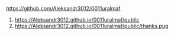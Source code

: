 https://github.com/Aleksandr3012/0011uralmaf

1. <https://Aleksandr3012.github.io/0011uralmaf/public>
1. <https://Aleksandr3012.github.io/0011uralmaf/public/thanks.pug>